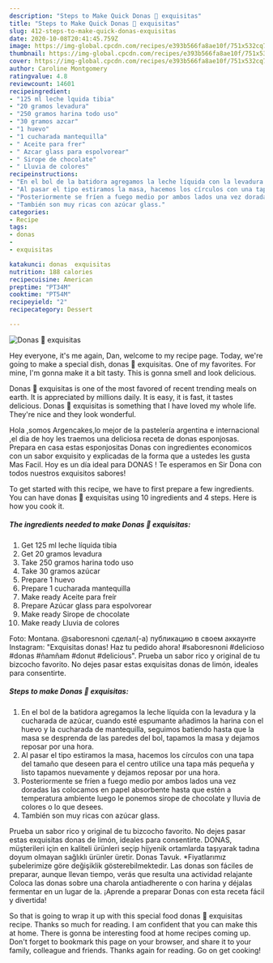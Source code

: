 ```yaml
---
description: "Steps to Make Quick Donas 🍩 exquisitas"
title: "Steps to Make Quick Donas 🍩 exquisitas"
slug: 412-steps-to-make-quick-donas-exquisitas
date: 2020-10-08T20:41:45.759Z
image: https://img-global.cpcdn.com/recipes/e393b566fa8ae10f/751x532cq70/donas-🍩-exquisitas-foto-principal.jpg
thumbnail: https://img-global.cpcdn.com/recipes/e393b566fa8ae10f/751x532cq70/donas-🍩-exquisitas-foto-principal.jpg
cover: https://img-global.cpcdn.com/recipes/e393b566fa8ae10f/751x532cq70/donas-🍩-exquisitas-foto-principal.jpg
author: Caroline Montgomery
ratingvalue: 4.8
reviewcount: 14601
recipeingredient:
- "125 ml leche lquida tibia"
- "20 gramos levadura"
- "250 gramos harina todo uso"
- "30 gramos azcar"
- "1 huevo"
- "1 cucharada mantequilla"
- " Aceite para frer"
- " Azcar glass para espolvorear"
- " Sirope de chocolate"
- " Lluvia de colores"
recipeinstructions:
- "En el bol de la batidora agregamos la leche líquida con la levadura y la cucharada de azúcar, cuando esté espumante añadimos la harina con el huevo y la cucharada de mantequilla, seguimos batiendo hasta que la masa se desprenda de las paredes del bol, tapamos la masa y dejamos reposar por una hora."
- "Al pasar el tipo estiramos la masa, hacemos los círculos con una tapa del tamaño que deseen para el centro utilice una tapa más pequeña y listo tapamos nuevamente y dejamos reposar por una hora."
- "Posteriormente se fríen a fuego medio por ambos lados una vez doradas las colocamos en papel absorbente hasta que estén a temperatura ambiente luego le ponemos sirope de chocolate y lluvia de colores o lo que desees."
- "También son muy ricas con azúcar glass."
categories:
- Recipe
tags:
- donas
- 
- exquisitas

katakunci: donas  exquisitas 
nutrition: 188 calories
recipecuisine: American
preptime: "PT34M"
cooktime: "PT54M"
recipeyield: "2"
recipecategory: Dessert

---
```



![Donas 🍩 exquisitas](https://img-global.cpcdn.com/recipes/e393b566fa8ae10f/751x532cq70/donas-🍩-exquisitas-foto-principal.jpg)

Hey everyone, it's me again, Dan, welcome to my recipe page. Today, we're going to make a special dish, donas 🍩 exquisitas. One of my favorites. For mine, I'm gonna make it a bit tasty. This is gonna smell and look delicious.

Donas 🍩 exquisitas is one of the most favored of recent trending meals on earth. It is appreciated by millions daily. It is easy, it is fast, it tastes delicious. Donas 🍩 exquisitas is something that I have loved my whole life. They're nice and they look wonderful.

Hola ,somos Argencakes,lo mejor de la pastelería argentina e internacional ,el dia de hoy les traemos una deliciosa receta de donas esponjosas. Prepara en casa estas esponjositas Donas con ingredientes economicos con un sabor exquisito y explicadas de la forma que a ustedes les gusta Mas Facil. Hoy es un día ideal para DONAS ! Te esperamos en Sir Dona con todos nuestros exquisitos sabores!


To get started with this recipe, we have to first prepare a few ingredients. You can have donas 🍩 exquisitas using 10 ingredients and 4 steps. Here is how you cook it.

<!--inarticleads1-->

##### The ingredients needed to make Donas 🍩 exquisitas:

1. Get 125 ml leche líquida tibia
1. Get 20 gramos levadura
1. Take 250 gramos harina todo uso
1. Take 30 gramos azúcar
1. Prepare 1 huevo
1. Prepare 1 cucharada mantequilla
1. Make ready  Aceite para freír
1. Prepare  Azúcar glass para espolvorear
1. Make ready  Sirope de chocolate
1. Make ready  Lluvia de colores


Foto: Montana. @saboresnoni сделал(-а) публикацию в своем аккаунте Instagram: &#34;Exquisitas donas! Haz tu pedido ahora! #saboresnoni #delicioso #donas #ñamñam #donut #delicious&#34;. Prueba un sabor rico y original de tu bizcocho favorito. No dejes pasar estas exquisitas donas de limón, ideales para consentirte. 

<!--inarticleads2-->

##### Steps to make Donas 🍩 exquisitas:

1. En el bol de la batidora agregamos la leche líquida con la levadura y la cucharada de azúcar, cuando esté espumante añadimos la harina con el huevo y la cucharada de mantequilla, seguimos batiendo hasta que la masa se desprenda de las paredes del bol, tapamos la masa y dejamos reposar por una hora.
1. Al pasar el tipo estiramos la masa, hacemos los círculos con una tapa del tamaño que deseen para el centro utilice una tapa más pequeña y listo tapamos nuevamente y dejamos reposar por una hora.
1. Posteriormente se fríen a fuego medio por ambos lados una vez doradas las colocamos en papel absorbente hasta que estén a temperatura ambiente luego le ponemos sirope de chocolate y lluvia de colores o lo que desees.
1. También son muy ricas con azúcar glass.


Prueba un sabor rico y original de tu bizcocho favorito. No dejes pasar estas exquisitas donas de limón, ideales para consentirte. DONAS, müşterileri için en kaliteli ürünleri seçip hijyenik ortamlarda taşıyarak tadına doyum olmayan sağlıklı ürünler üretir. Donas Tavuk. *Fiyatlarımız şubelerimize göre değişiklik gösterebilmektedir. Las donas son fáciles de preparar, aunque llevan tiempo, verás que resulta una actividad relajante Coloca las donas sobre una charola antiadherente o con harina y déjalas fermentar en un lugar de la. ¡Aprende a preparar Donas con esta receta fácil y divertida! 

So that is going to wrap it up with this special food donas 🍩 exquisitas recipe. Thanks so much for reading. I am confident that you can make this at home. There is gonna be interesting food at home recipes coming up. Don't forget to bookmark this page on your browser, and share it to your family, colleague and friends. Thanks again for reading. Go on get cooking!
